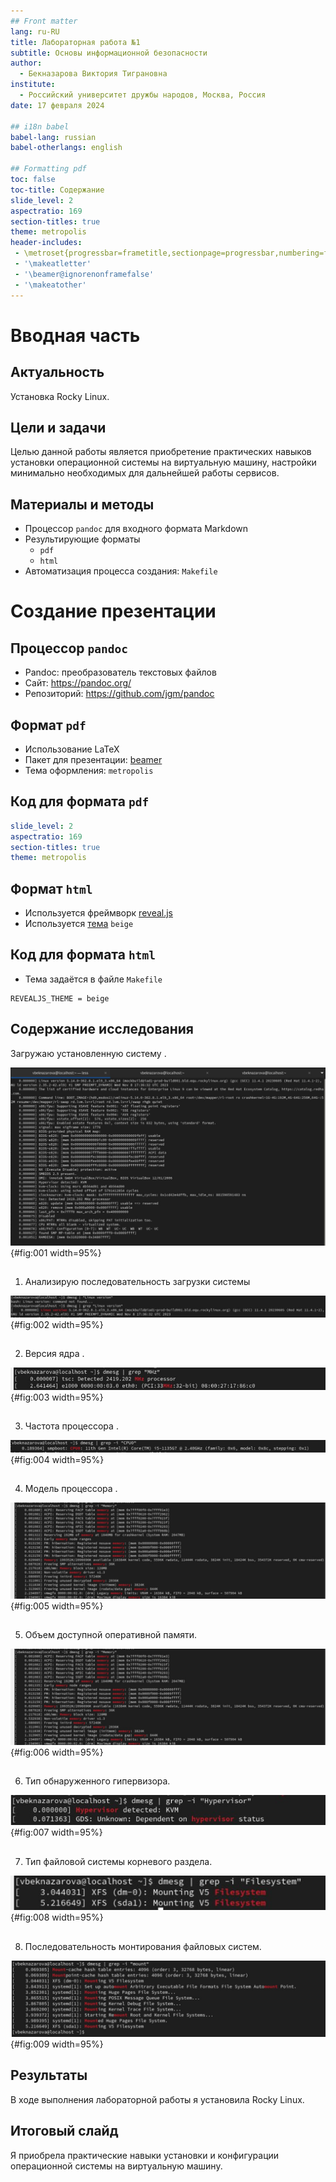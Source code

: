 ```yaml
---
## Front matter
lang: ru-RU
title: Лабораторная работа №1
subtitle: Основы информационной безопасности 
author:
  - Бекназарова Виктория Тиграновна
institute:
  - Российский университет дружбы народов, Москва, Россия
date: 17 февраля 2024

## i18n babel
babel-lang: russian
babel-otherlangs: english

## Formatting pdf
toc: false
toc-title: Содержание
slide_level: 2
aspectratio: 169
section-titles: true
theme: metropolis
header-includes:
 - \metroset{progressbar=frametitle,sectionpage=progressbar,numbering=fraction}
 - '\makeatletter'
 - '\beamer@ignorenonframefalse'
 - '\makeatother'
---
```



# Вводная часть

## Актуальность


Установка Rocky Linux.


## Цели и задачи

Целью данной работы является приобретение практических навыков установки операционной системы на виртуальную машину, настройки минимально необходимых для дальнейшей работы сервисов.


## Материалы и методы

- Процессор `pandoc` для входного формата Markdown
- Результирующие форматы
	- `pdf`
	- `html`
- Автоматизация процесса создания: `Makefile`

# Создание презентации

## Процессор `pandoc`

- Pandoc: преобразователь текстовых файлов
- Сайт: <https://pandoc.org/>
- Репозиторий: <https://github.com/jgm/pandoc>

## Формат `pdf`

- Использование LaTeX
- Пакет для презентации: [beamer](https://ctan.org/pkg/beamer)
- Тема оформления: `metropolis`

## Код для формата `pdf`

```yaml
slide_level: 2
aspectratio: 169
section-titles: true
theme: metropolis
```

## Формат `html`

- Используется фреймворк [reveal.js](https://revealjs.com/)
- Используется [тема](https://revealjs.com/themes/) `beige`

## Код для формата `html`

- Тема задаётся в файле `Makefile`

```make
REVEALJS_THEME = beige 
```

## Содержание исследования

Загружаю установленную систему .

![Запущенная система](image/1.png){#fig:001 width=95%}

##

1. Анализирую последовательность загрузки системы 

![Анализ работы системы](image/2.png){#fig:002 width=95%}

##

2. Версия ядра .
 
![Версия ядра](image/3.png){#fig:003 width=95%}

##

3. Частота процессора .

![Процессор](image/4.png){#fig:004 width=95%}

##

4. Модель процессора .

![Память](image/5.png){#fig:005 width=95%}

##

5. Объем доступной оперативной памяти.

![Объем](image/6.png){#fig:006 width=95%}

##

6. Тип обнаруженного гипервизора.

![Гипервизор](image/7.png){#fig:007 width=95%}

##

7. Тип файловой системы корневого раздела.

![Корневой раздел](image/8.png){#fig:008 width=95%}

##


8. Последовательность монтирования файловых систем.

![Монтирование](image/9.png){#fig:009 width=95%}


## Результаты

В ходе выполнения лабораторной работы я установила Rocky Linux. 


## Итоговый слайд

Я приобрела практические навыки установки и конфигурации операционной системы на виртуальную машину.

